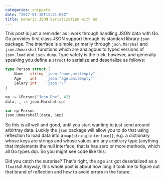 ```yaml
---
categories: snippets
date: "2017-01-18T11:31:06Z"
title: Generic JSON Serialization with Go
---
```


This post is just a reminder as I work through handling JSON data with Go. Go provides first class JSON support through its standard library `json` package. The interface is simple, primarily through `json.Marshal` and `json.Unmarshal` functions which are analagous to typed versions of `json.load` and `json.dump`. Type safety is the trick, however, and generally speaking you define a `struct` to serialize and deserialize as follows:

```go
type Person struct {
    Name   string `json:"name,omitempty"`
    Age    int    `json:"age,omitempty"` 
    Salary int    `json:"-"` 
}

op := &Person{"John Doe", 42} 
data, _ := json.Marshal(op) 

var np Person 
json.Unmarshall(data, &np) 
```

So this is all well and good, until you start wanting to just send around arbirtray data. Luckly the `json` package will allow you to do that using reflection to load data into a `map[string]interface{}`, e.g. a dictionary whose keys are strings and whose values are any arbitrary type (anything that implements the null interface, that is has zero or more methods, which all Go types do). So you might see code like this:  

<script src="https://gist.github.com/bbengfort/a06c87f6cdea029eda5e432be0242978.js"></script>

Did you catch the surprise? That's right, the age `int` got deserialized as a `float64`! Anyway, this whole post is about how long it took me to figure out that brand of reflection and how to avoid errors in the future. 
